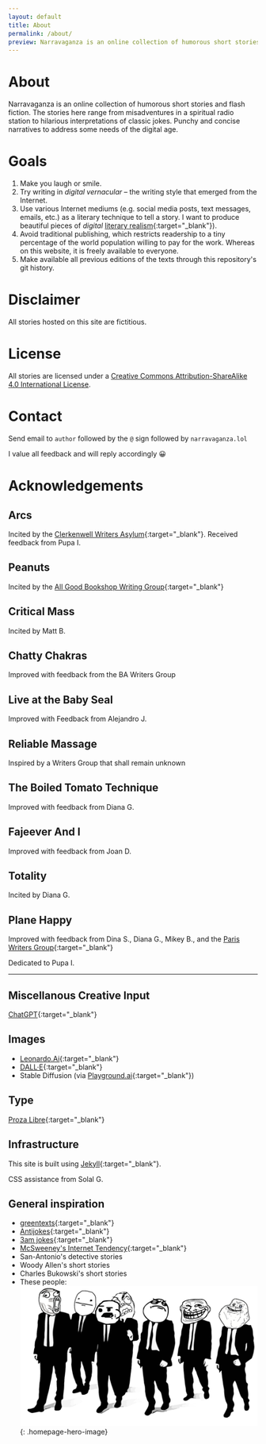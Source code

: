 ```yaml
---
layout: default
title: About
permalink: /about/
preview: Narravaganza is an online collection of humorous short stories and flash fiction. 
---
```


# About

Narravaganza is an online collection of humorous short stories and flash fiction. The stories here range from misadventures in a spiritual radio station to hilarious interpretations of classic jokes. Punchy and concise narratives to address some needs of the digital age.

# Goals
1. Make you laugh or smile.
1. Try writing in _digital vernacular_ – the writing style that emerged from the Internet.
1. Use various Internet mediums (e.g. social media posts, text messages, emails, etc.) as a literary technique to tell a story. I want to produce beautiful pieces of _digital_ [literary realism](https://en.wikipedia.org/wiki/Literary_realism){:target="_blank"}).
1. Avoid traditional publishing, which restricts readership to a tiny percentage of the world population willing to pay for the work. Whereas on this website, it is freely available to everyone.
1. Make available all previous editions of the texts through this repository's git history.

# Disclaimer
All stories hosted on this site are fictitious.

# License
All stories are licensed under a <a rel="license" href="https://creativecommons.org/licenses/by-sa/4.0/" target="_blank">Creative Commons Attribution-ShareAlike 4.0 International License</a>.

# Contact
Send email to `author` followed by the `@` sign followed by `narravaganza.lol`

I value all feedback and will reply accordingly 😀

# Acknowledgements

## Arcs
Incited by the [Clerkenwell Writers Asylum](https://clerkenwellwritersasylum.wordpress.com/){:target="_blank"}. Received feedback from Pupa I. 

## Peanuts
Incited by the [All Good Bookshop Writing Group](https://www.meetup.com/AllGoodBookshopWriters){:target="_blank"}

## Critical Mass
Incited by Matt B.

## Chatty Chakras
Improved with feedback from the BA Writers Group

## Live at the Baby Seal
Improved with Feedback from Alejandro J.

## Reliable Massage
Inspired by a Writers Group that shall remain unknown

## The Boiled Tomato Technique
Improved with feedback from Diana G.

## Fajeever And I
Improved with feedback from Joan D.

## Totality
Incited by Diana G.

## Plane Happy
Improved with feedback from Dina S., Diana G., Mikey B., and the [Paris Writers Group](https://www.meetup.com/pariswriters/){:target="_blank"}

Dedicated to Pupa I.

***

## Miscellanous Creative Input
[ChatGPT](https://openai.com/blog/chatgpt){:target="_blank"}

## Images
* [Leonardo.Ai](https://leonardo.ai/){:target="_blank"}
* [DALL·E](https://openai.com/product/dall-e-2){:target="_blank"}
* Stable Diffusion (via [Playground.ai](https://playgroundai.com/){:target="_blank"})

## Type
[Proza Libre](https://bureauroffa.com/about-proza-libre){:target="_blank"}

## Infrastructure
This site is built using [Jekyll](https://jekyllrb.com/){:target="_blank"}.

CSS assistance from Solal G.

## General inspiration
* [greentexts](https://knowyourmeme.com/memes/greentext-stories){:target="_blank"}
* [Antijokes](https://www.reddit.com/r/antijokes){:target="_blank"}
* [3am jokes](https://www.reddit.com/r/3amjokes){:target="_blank"}
* [McSweeney's Internet Tendency](https://www.mcsweeneys.net/){:target="_blank"}
* San-Antonio's detective stories
* Woody Allen's short stories
* Charles Bukowski's short stories
* These people:
![the gang behind narravaganza](/assets/images/about/the-gang.png){: .homepage-hero-image}
